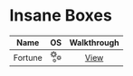 # Insane Boxes

<!-- <img width=20 src=../_images/win.png> -->
<!-- <img width=20 src=../_images/lin.png> -->
<!-- <img width=20 src=../_images/gear.png> -->
<!-- <img width=20 src=../_images/bsd.png> -->

|   Name            |      OS                               |         Walkthrough            |
| ----------------- |---------------------------------------|:----------------------------------:|
|  Fortune          | <img width=20 src=../_images/gear.png> | [View](Fortune/README.md)          |
